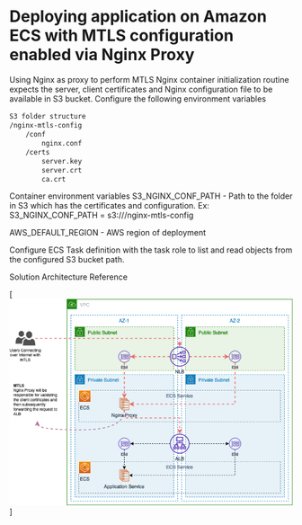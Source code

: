 # Deploying application on Amazon ECS with MTLS configuration enabled via Nginx Proxy

Using Nginx as proxy to perform MTLS
Nginx container initialization routine expects the server, client certificates and Nginx configuration file to be available in S3 bucket. Configure the following environment variables

    S3 folder structure
    /nginx-mtls-config
        /conf
            nginx.conf
        /certs
            server.key
            server.crt
            ca.crt

Container environment variables
S3_NGINX_CONF_PATH - Path to the folder in S3 which has the certificates and configuration. Ex: S3_NGINX_CONF_PATH = s3://<S3-Bucket>/nginx-mtls-config

AWS_DEFAULT_REGION - AWS region of deployment

Configure ECS Task definition with the task role to list and read objects from the configured S3 bucket path. 

Solution Architecture Reference

[![ArchitectureRef](/nginx-mtls-proxy/images/architecture.png 'Architecture Ref')]